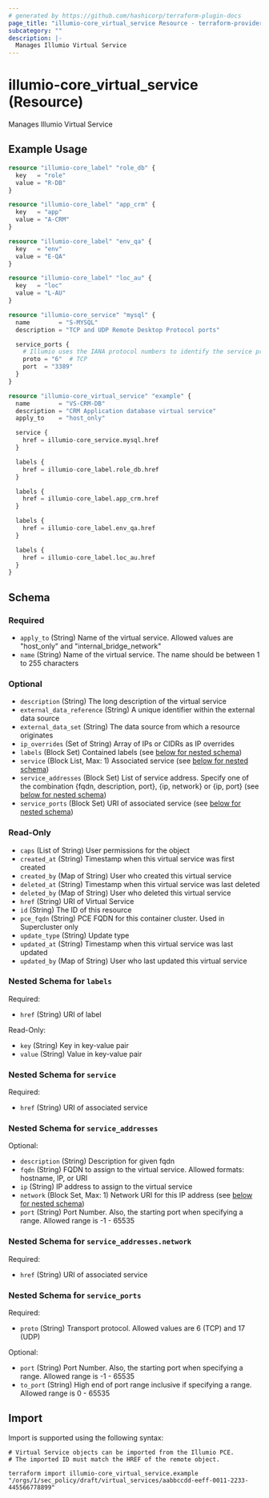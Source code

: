 ```yaml
---
# generated by https://github.com/hashicorp/terraform-plugin-docs
page_title: "illumio-core_virtual_service Resource - terraform-provider-illumio-core"
subcategory: ""
description: |-
  Manages Illumio Virtual Service
---
```


# illumio-core_virtual_service (Resource)

Manages Illumio Virtual Service

## Example Usage

```terraform
resource "illumio-core_label" "role_db" {
  key   = "role"
  value = "R-DB"
}

resource "illumio-core_label" "app_crm" {
  key   = "app"
  value = "A-CRM"
}

resource "illumio-core_label" "env_qa" {
  key   = "env"
  value = "E-QA"
}

resource "illumio-core_label" "loc_au" {
  key   = "loc"
  value = "L-AU"
}

resource "illumio-core_service" "mysql" {
  name        = "S-MYSQL"
  description = "TCP and UDP Remote Desktop Protocol ports"

  service_ports {
    # Illumio uses the IANA protocol numbers to identify the service proto
    proto = "6"  # TCP
    port  = "3389"
  }
}

resource "illumio-core_virtual_service" "example" {
  name        = "VS-CRM-DB"
  description = "CRM Application database virtual service"
  apply_to    = "host_only"

  service {
    href = illumio-core_service.mysql.href
  }

  labels {
    href = illumio-core_label.role_db.href
  }

  labels {
    href = illumio-core_label.app_crm.href
  }

  labels {
    href = illumio-core_label.env_qa.href
  }

  labels {
    href = illumio-core_label.loc_au.href
  }
}
```

<!-- schema generated by tfplugindocs -->
## Schema

### Required

- `apply_to` (String) Name of the virtual service. Allowed values are "host_only" and "internal_bridge_network"
- `name` (String) Name of the virtual service. The name should be between 1 to 255 characters

### Optional

- `description` (String) The long description of the virtual service
- `external_data_reference` (String) A unique identifier within the external data source
- `external_data_set` (String) The data source from which a resource originates
- `ip_overrides` (Set of String) Array of IPs or CIDRs as IP overrides
- `labels` (Block Set) Contained labels (see [below for nested schema](#nestedblock--labels))
- `service` (Block List, Max: 1) Associated service (see [below for nested schema](#nestedblock--service))
- `service_addresses` (Block Set) List of service address. Specify one of the combination {fqdn, description, port}, {ip, network} or {ip, port} (see [below for nested schema](#nestedblock--service_addresses))
- `service_ports` (Block Set) URI of associated service (see [below for nested schema](#nestedblock--service_ports))

### Read-Only

- `caps` (List of String) User permissions for the object
- `created_at` (String) Timestamp when this virtual service was first created
- `created_by` (Map of String) User who created this virtual service
- `deleted_at` (String) Timestamp when this virtual service was last deleted
- `deleted_by` (Map of String) User who deleted this virtual service
- `href` (String) URI of Virtual Service
- `id` (String) The ID of this resource
- `pce_fqdn` (String) PCE FQDN for this container cluster. Used in Supercluster only
- `update_type` (String) Update type
- `updated_at` (String) Timestamp when this virtual service was last updated
- `updated_by` (Map of String) User who last updated this virtual service

<a id="nestedblock--labels"></a>
### Nested Schema for `labels`

Required:

- `href` (String) URI of label

Read-Only:

- `key` (String) Key in key-value pair
- `value` (String) Value in key-value pair


<a id="nestedblock--service"></a>
### Nested Schema for `service`

Required:

- `href` (String) URI of associated service


<a id="nestedblock--service_addresses"></a>
### Nested Schema for `service_addresses`

Optional:

- `description` (String) Description for given fqdn
- `fqdn` (String) FQDN to assign to the virtual service.  Allowed formats: hostname, IP, or URI
- `ip` (String) IP address to assign to the virtual service
- `network` (Block Set, Max: 1) Network URI for this IP address (see [below for nested schema](#nestedblock--service_addresses--network))
- `port` (String) Port Number. Also, the starting port when specifying a range. Allowed range is -1 - 65535

<a id="nestedblock--service_addresses--network"></a>
### Nested Schema for `service_addresses.network`

Required:

- `href` (String) URI of associated service



<a id="nestedblock--service_ports"></a>
### Nested Schema for `service_ports`

Required:

- `proto` (String) Transport protocol. Allowed values are 6 (TCP) and 17 (UDP)

Optional:

- `port` (String) Port Number. Also, the starting port when specifying a range. Allowed range is -1 - 65535
- `to_port` (String) High end of port range inclusive if specifying a range. Allowed range is 0 - 65535

## Import

Import is supported using the following syntax:

```shell
# Virtual Service objects can be imported from the Illumio PCE.
# The imported ID must match the HREF of the remote object.

terraform import illumio-core_virtual_service.example "/orgs/1/sec_policy/draft/virtual_services/aabbccdd-eeff-0011-2233-445566778899"
```
